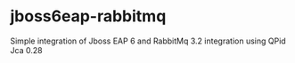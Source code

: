 jboss6eap-rabbitmq
==================

Simple integration of Jboss EAP 6 and RabbitMq 3.2 integration using QPid Jca 0.28
